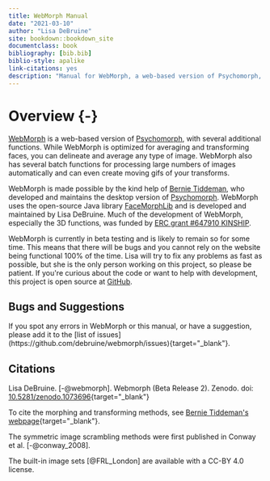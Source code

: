 ```yaml
--- 
title: WebMorph Manual
date: "2021-03-10"
author: "Lisa DeBruine"
site: bookdown::bookdown_site
documentclass: book
bibliography: [bib.bib]
biblio-style: apalike
link-citations: yes
description: "Manual for WebMorph, a web-based version of Psychomorph, with several additional functions."
---
```


# Overview {-}

[WebMorph](https://webmorph.org) is a web-based version of [Psychomorph](http://users.aber.ac.uk/bpt/jpsychomorph/), with several additional functions. While WebMorph is optimized for averaging and transforming faces, you can delineate and average any type of image. WebMorph also has several batch functions for processing large numbers of images automatically and can even create moving gifs of your transforms.

WebMorph is made possible by the kind help of [Bernie Tiddeman](http://users.aber.ac.uk/bpt/), who developed and maintains the desktop version of [Psychomorph](http://users.aber.ac.uk/bpt/jpsychomorph/). WebMorph uses the open-source Java library [FaceMorphLib](http://users.aber.ac.uk/bpt/jpsychomorph/version6/javadoc/) and is developed and maintained by Lisa DeBruine. Much of the development of WebMorph, especially the 3D functions, was funded by [ERC grant #647910 KINSHIP](http://cordis.europa.eu/project/rcn/198451_en.html).

WebMorph is currently in beta testing and is likely to remain so for some time. This means that there will be bugs and you cannot rely on the website being functional 100% of the time. Lisa will try to fix any problems as fast as possible, but she is the only person working on this project, so please be patient. If you're curious about the code or want to help with development, this project is open source at [GitHub](https://github.com/debruine/webmorph). 

## Bugs and Suggestions

<div class="bug">
If you spot any errors in WebMorph or this manual, or have a suggestion, please add it to the [list of issues](https://github.com/debruine/webmorph/issues){target="_blank"}.
</div>

## Citations

Lisa DeBruine. [-@webmorph]. Webmorph (Beta Release 2). Zenodo. doi: [10.5281/zenodo.1073696](https://dx.dio.org/10.5281/zenodo.1073696){target="_blank"}

To cite the morphing and transforming methods, see  [Bernie Tiddeman's webpage](http://users.aber.ac.uk/bpt/jpsychomorph/){target="_blank"}.

The symmetric image scrambling methods were first published in Conway et al. [-@conway_2008].

The built-in image sets [@FRL_London] are available with a CC-BY 4.0 license.




